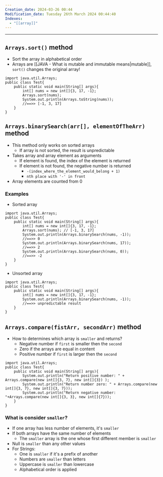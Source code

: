 ```yaml
---
Creation_date: 2024-03-26 00:44
Modification_date: Tuesday 26th March 2024 00:44:40
Indexes:
  - "[[array]]"
---
```


----

## `Arrays.sort()` method
- Sort the array in alphabetical order
- Arrays are [[JAVA - What is mutable and immutable means|mutable]], `sort()` changes the original array! 
```run-java
import java.util.Arrays;
public class Test{
	public static void main(String[] args){
		int[] nums = new int[]{3, 17, -1};
		Arrays.sort(nums);
		System.out.println(Arrays.toString(nums));
		//==>> [-1, 3, 17]
	}
}
```

## `Arrays.binarySearch(arr[], elementOfTheArr)` method
- This method only works on sorted arrays
	- If array is not sorted, the result is unpredictable
- Takes array and array element as arguments
	- If element is found, the index of the element is returned
	- If element is not found, the negative number is returned
		- `-(index_where_the_element_would_belong + 1)`
		- `nth place with '-' in front`
- Array elements are counted from 0
### Examples

- Sorted array
```run-java
import java.util.Arrays;
public class Test{
	public static void main(String[] args){
		int[] nums = new int[]{3, 17, -1};
		Arrays.sort(nums); // [-1, 3, 17]
		System.out.println(Arrays.binarySearch(nums, -1));
		//==>> 0
		System.out.println(Arrays.binarySearch(nums, 17));
		//==>> 2
		System.out.println(Arrays.binarySearch(nums, 0));
		//==>> -2
	}
}
```

- Unsorted array
```run-java
import java.util.Arrays;
public class Test{
	public static void main(String[] args){
		int[] nums = new int[]{3, 17, -1};
		System.out.println(Arrays.binarySearch(nums, -1));
		//==>> unpredictable result
	}
}
```

## `Arrays.compare(fistArr, secondArr)` method

- How to determines which array is `smaller` and returns?
	- Negative number if `first` is smaller then the `second`
	- Zero if the arrays are equal in content
	- Positive number if `first` is larger then the `second`
```run-java
import java.util.Arrays;
public class Test{
	public static void main(String[] args){
		System.out.println("Return positive number: " + Arrays.compare(new int[]{3, 7}, new int[]{3}) );
		System.out.println("Return number zero: " + Arrays.compare(new int[]{3, 7}, new int[]{3, 7}));
		System.out.println("Return negative number: "+Arrays.compare(new int[]{3, 3}, new int[]{7}));
	}
}
```
### What is consider `smaller`?

- If one array has less number of elements, it's `smaller`
- If both arrays have the same number of elements
	- The `smaller` array is the one whose first different member is `smaller`
- Null is `smaller` than any other values
- For Strings:
	- One is `smaller` if it's a prefix of another
	- Numbers are `smaller` than letters
	- Uppercase is `smaller` than lowercase
	- Alphabetical order is applied

